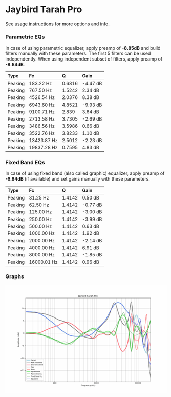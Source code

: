 # Jaybird Tarah Pro
See [usage instructions](https://github.com/jaakkopasanen/AutoEq#usage) for more options and info.

### Parametric EQs
In case of using parametric equalizer, apply preamp of **-8.85dB** and build filters manually
with these parameters. The first 5 filters can be used independently.
When using independent subset of filters, apply preamp of **-8.64dB**.

| Type    | Fc          |      Q | Gain     |
|:--------|:------------|:-------|:---------|
| Peaking | 183.22 Hz   | 0.6816 | -4.47 dB |
| Peaking | 767.50 Hz   | 1.5242 | 2.34 dB  |
| Peaking | 4526.54 Hz  | 2.0376 | 8.38 dB  |
| Peaking | 6943.60 Hz  | 4.8521 | -9.93 dB |
| Peaking | 9100.71 Hz  | 2.839  | 3.64 dB  |
| Peaking | 2713.58 Hz  | 3.7305 | -2.69 dB |
| Peaking | 3486.56 Hz  | 3.5986 | 0.66 dB  |
| Peaking | 3522.76 Hz  | 3.8233 | 1.10 dB  |
| Peaking | 13423.87 Hz | 2.5012 | -2.23 dB |
| Peaking | 19837.28 Hz | 0.7595 | 4.83 dB  |

### Fixed Band EQs
In case of using fixed band (also called graphic) equalizer, apply preamp of **-6.84dB**
(if available) and set gains manually with these parameters.

| Type    | Fc          |      Q | Gain     |
|:--------|:------------|:-------|:---------|
| Peaking | 31.25 Hz    | 1.4142 | 0.50 dB  |
| Peaking | 62.50 Hz    | 1.4142 | -0.77 dB |
| Peaking | 125.00 Hz   | 1.4142 | -3.00 dB |
| Peaking | 250.00 Hz   | 1.4142 | -3.99 dB |
| Peaking | 500.00 Hz   | 1.4142 | 0.63 dB  |
| Peaking | 1000.00 Hz  | 1.4142 | 1.92 dB  |
| Peaking | 2000.00 Hz  | 1.4142 | -2.14 dB |
| Peaking | 4000.00 Hz  | 1.4142 | 6.91 dB  |
| Peaking | 8000.00 Hz  | 1.4142 | -1.85 dB |
| Peaking | 16000.01 Hz | 1.4142 | 0.96 dB  |

### Graphs
![](./Jaybird%20Tarah%20Pro.png)